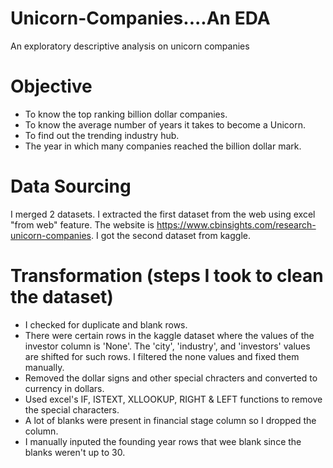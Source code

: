 # Unicorn-Companies....An EDA
An exploratory descriptive analysis on unicorn companies 

# Objective
- To know the top ranking billion dollar companies.
- To know the average number of years it takes to become a Unicorn.
- To find out the trending industry hub.
- The year in which many companies reached the billion dollar mark.

# Data Sourcing
I merged 2 datasets. I extracted the first dataset from the web using excel "from web" feature. The website is https://www.cbinsights.com/research-unicorn-companies. I got the second dataset from kaggle.

# Transformation (steps I took to clean the dataset)
- I checked for duplicate and blank rows.
- There were certain rows in the kaggle dataset where the values of the investor column is 'None'. The 'city', 'industry', and 'investors' values are shifted for such rows. I filtered the none values and fixed them manually.
- Removed the dollar signs and other special chracters and converted to currency in dollars. 
- Used excel's IF, ISTEXT, XLLOOKUP, RIGHT & LEFT functions to remove the special characters.
- A lot of blanks were present in financial stage column so I dropped the column.
- I manually inputed the founding year rows that wee blank since the blanks weren't up to 30.
